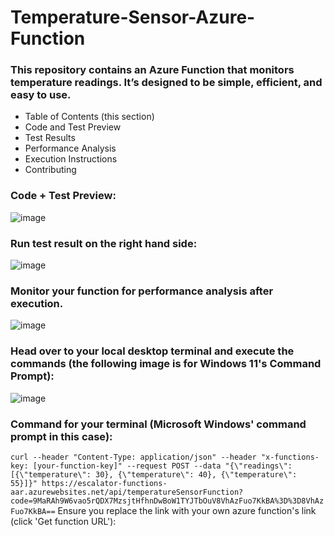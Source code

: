 # Temperature-Sensor-Azure-Function
### This repository contains an Azure Function that monitors temperature readings. It’s designed to be simple, efficient, and easy to use.

* Table of Contents (this section)
* Code and Test Preview
* Test Results
* Performance Analysis
* Execution Instructions
* Contributing

### Code + Test Preview:
![image](https://github.com/Kurayami7/Temperature-Sensor-Azure-Function/assets/124408792/9a18ed73-84a5-4c1a-8fc5-8e6774888541)

### Run test result on the right hand side:
![image](https://github.com/Kurayami7/Temperature-Sensor-Azure-Function/assets/124408792/d5ba856e-de62-42b9-8a35-de0b29e36b1e)

### Monitor your function for performance analysis after execution. 
![image](https://github.com/Kurayami7/Temperature-Sensor-Azure-Function/assets/124408792/ebb45495-9d4b-492c-890e-14b42c1b3f91)

### Head over to your local desktop terminal and execute the commands (the following image is for Windows 11's Command Prompt):
![image](https://github.com/Kurayami7/Temperature-Sensor-Azure-Function/assets/124408792/bc3ce6f2-443d-4271-a585-2a6619652575)

### Command for your terminal (Microsoft Windows' command prompt in this case):
`curl --header "Content-Type: application/json" --header "x-functions-key: [your-function-key]" --request POST --data "{\"readings\": [{\"temperature\": 30}, {\"temperature\": 40}, {\"temperature\": 55}]}" https://escalator-functions-aar.azurewebsites.net/api/temperatureSensorFunction?code=9MaRAh9W6vao5rQDX7MzsjtHfhnDwBoW1TYJTbOuV8VhAzFuo7KkBA%3D%3D8VhAzFuo7KkBA==`
Ensure you replace the link with your own azure function's link (click 'Get function URL'):
